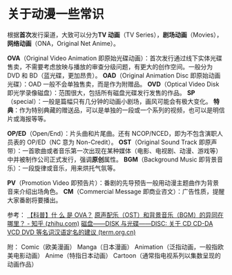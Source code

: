 # 关于动漫一些常识

根据**首次**发行渠道，大致可以分为**TV 动画**（TV Series），**剧场动画**（Movies），**网络动画**（ONA，Original Net Anime）。

**OVA**（Original Video Animation 即原始光碟动画）：首次发行通过线下实体光碟售卖，不需要考虑放映与播放的审查分级问题，有更大的创作空间。一般分为 DVD 和 BD（蓝光碟，更加昂贵）。
**OAD**（Original Animation Disc 即原始动画光碟）：OAD 一般不会单独售卖，而是作为附赠品。
**OVD**（Optical Video Disk 即光学录像磁盘）：范围很大，包括所有磁盘光碟发行发售的作品。
**SP**（special）：一般是篇幅只有几分钟的动画小剧场，画风可能会有极大变化。
**特典**：作为特别典藏的赠送品，可以是单独的一段或一个系列的视频，也可以是明信片或海报等等。

**OP/ED**（Open/End）：片头曲和片尾曲。还有 NCOP/NCED，即为不包含演职人员表的 OP/ED（NC 意为 Non-Credit）。
**OST**（Original Sound Track 即原声带）：一首歌曲或者音乐第一次出现在某种媒体（电影、电视剧、动漫、游戏等）中并被制作公司正式发行，强调**原创**属性。
**BGM**（Background Music 即背景音乐）：一段旋律或音乐，用来烘托气氛等。

**PV**（Promotion Video 即预告片）：番剧的先导预告一般用动漫主题曲作为背景音来介绍出场角色。
**CM**（Commercial Message 即商业咨文）：广告性质，提醒大家番剧将要播出。

参考：
[【科普】什 么 是 OVA？](https://www.bilibili.com/video/BV177411m7ni)
[原声配乐（OST）和背景音乐（BGM）的异同在哪里？ - 知乎 (zhihu.com)](https://www.zhihu.com/question/20977367)
[磁盘——DISK 与光碟——DISC: 关于 CD CD-DA VCD DVD 等名词汉语定名的建议 (term.org.cn)](http://www.term.org.cn/CN/Y2000/V2/I01/9)

附：
Comic（欧美漫画）
Manga（日本漫画）
Animation（泛指动画，一般指欧美电影动画）
Anime（特指日本动画）
Cartoon（通常指电视系列以集数呈现的动画作品）
